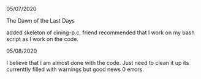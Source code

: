 05/07/2020 

The Dawn of the Last Days

added skeleton of dining-p.c, friend recommended that I work on my bash script as I work on the code.

05/08/2020

I believe that I am almost done with the code. Just need to clean it up its currenttly filled with warnings but good news 0 errors.
